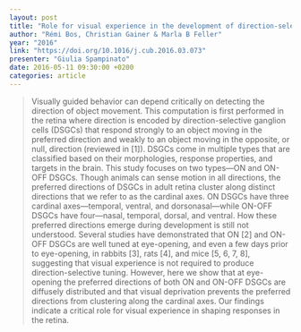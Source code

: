 ```yaml
---
layout: post
title: "Role for visual experience in the development of direction-selective circuits"
author: "Rémi Bos, Christian Gainer & Marla B Feller"
year: "2016"
link: "https://doi.org/10.1016/j.cub.2016.03.073"
presenter: "Giulia Spampinato"
date: 2016-05-11 09:30:00 +0200
categories: article
---
```


> Visually guided behavior can depend critically on detecting the direction of
> object movement. This computation is first performed in the retina where
> direction is encoded by direction-selective ganglion cells (DSGCs) that
> respond strongly to an object moving in the preferred direction and weakly to
> an object moving in the opposite, or null, direction (reviewed in [1]). DSGCs
> come in multiple types that are classified based on their morphologies,
> response properties, and targets in the brain. This study focuses on two
> types—ON and ON-OFF DSGCs. Though animals can sense motion in all directions,
> the preferred directions of DSGCs in adult retina cluster along distinct
> directions that we refer to as the cardinal axes. ON DSGCs have three cardinal
> axes—temporal, ventral, and dorsonasal—while ON-OFF DSGCs have four—nasal,
> temporal, dorsal, and ventral. How these preferred directions emerge during
> development is still not understood. Several studies have demonstrated that ON
> [2] and ON-OFF DSGCs are well tuned at eye-opening, and even a few days prior
> to eye-opening, in rabbits [3], rats [4], and mice [5, 6, 7, 8], suggesting
> that visual experience is not required to produce direction-selective tuning.
> However, here we show that at eye-opening the preferred directions of both ON
> and ON-OFF DSGCs are diffusely distributed and that visual deprivation
> prevents the preferred directions from clustering along the cardinal axes.
> Our findings indicate a critical role for visual experience in shaping
> responses in the retina.
